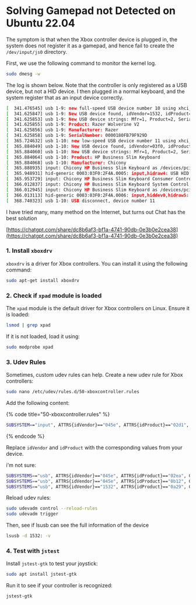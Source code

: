 # Solving Gamepad not Detected on Ubuntu 22.04

The symptom is that when the Xbox controller device is plugged in, the system does not register it as a gamepad, and hence fail to create the `/dev/input/js0` directory.



First, we use the following command to monitor the kernel log.

```bash
sudo dmesg -w
```



The log is shown below. Note that the controller is only registered as a USB device, but not a HID device. I then plugged in a normal keyboard, and the system register that as an input device correctly.&#x20;

```bash
[  341.476545] usb 1-9: new full-speed USB device number 10 using xhci_hcd
[  341.625847] usb 1-9: New USB device found, idVendor=1532, idProduct=0a29, bcdDevice= 1.01
[  341.625853] usb 1-9: New USB device strings: Mfr=1, Product=2, SerialNumber=3
[  341.625855] usb 1-9: Product: Razer Wolverine V2
[  341.625856] usb 1-9: Manufacturer: Razer
[  341.625858] usb 1-9: SerialNumber: 0000180FB79F929D
[  365.724632] usb 1-10: new low-speed USB device number 11 using xhci_hcd
[  365.884049] usb 1-10: New USB device found, idVendor=03f0, idProduct=2f4a, bcdDevice= 0.11
[  365.884060] usb 1-10: New USB device strings: Mfr=1, Product=2, SerialNumber=0
[  365.884064] usb 1-10: Product: HP Business Slim Keyboard
[  365.884068] usb 1-10: Manufacturer: Chicony
[  365.888935] input: Chicony HP Business Slim Keyboard as /devices/pci0000:00/0000:00:14.0/usb1/1-10/1-10:1.0/0003:03F0:2F4A.0005/input/input21
[  365.948931] hid-generic 0003:03F0:2F4A.0005: input,hidraw4: USB HID v1.10 Keyboard [Chicony HP Business Slim Keyboard] on usb-0000:00:14.0-10/input0
[  365.953729] input: Chicony HP Business Slim Keyboard Consumer Control as /devices/pci0000:00/0000:00:14.0/usb1/1-10/1-10:1.1/0003:03F0:2F4A.0006/input/input22
[  366.012837] input: Chicony HP Business Slim Keyboard System Control as /devices/pci0000:00/0000:00:14.0/usb1/1-10/1-10:1.1/0003:03F0:2F4A.0006/input/input23
[  366.012945] input: Chicony HP Business Slim Keyboard as /devices/pci0000:00/0000:00:14.0/usb1/1-10/1-10:1.1/0003:03F0:2F4A.0006/input/input24
[  366.013113] hid-generic 0003:03F0:2F4A.0006: input,hiddev0,hidraw5: USB HID v1.10 Device [Chicony HP Business Slim Keyboard] on usb-0000:00:14.0-10/input1
[  368.740323] usb 1-10: USB disconnect, device number 11
```



I have tried many, many method on the Internet, but turns out Chat has the best solution&#x20;

[https://chatgpt.com/share/dc8b6af3-bf1a-4741-90db-0e3b0e2cea38](https://chatgpt.com/share/dc8b6af3-bf1a-4741-90db-0e3b0e2cea38)

### **1. Install `xboxdrv`**

`xboxdrv` is a driver for Xbox controllers. You can install it using the following command:

```bash
sudo apt-get install xboxdrv
```

### **2. Check if `xpad` module is loaded**

The `xpad` module is the default driver for Xbox controllers on Linux. Ensure it is loaded:

```bash
lsmod | grep xpad
```

If it is not loaded, load it using:

```bash
sudo modprobe xpad
```



### **3. Udev Rules**

Sometimes, custom udev rules can help. Create a new udev rule for Xbox controllers:

```bash
sudo nano /etc/udev/rules.d/50-xboxcontroller.rules
```

Add the following content:

{% code title="50-xboxcontroller.rules" %}
```bash
SUBSYSTEM=="input", ATTRS{idVendor}=="045e", ATTRS{idProduct}=="02d1", GROUP:="users", MODE:="0666", ENV{ID_INPUT_JOYSTICK}:="1"
```
{% endcode %}

Replace `idVendor` and `idProduct` with the corresponding values from your device.



i'm not sure:

```bash
SUBSYSTEMS=="usb", ATTRS{idVendor}=="045e", ATTRS{idProduct}=="02ea", GROUP:="users", MODE:="0666", ENV{ID_INPUT_JOYSTICK}:="1"
SUBSYSTEMS=="usb", ATTRS{idVendor}=="045e", ATTRS{idProduct}=="0b12", GROUP:="users", MODE:="0666", ENV{ID_INPUT_JOYSTICK}:="1"
SUBSYSTEMS=="usb", ATTRS{idVendor}=="1532", ATTRS{idProduct}=="0a29", GROUP:="users", MODE:="0666", ENV{ID_INPUT_JOYSTICK}:="1"
```



Reload udev rules:

```bash
sudo udevadm control --reload-rules
sudo udevadm trigger
```

Then, see if lsusb can see the full information of the device

```bash
lsusb -d 1532: -v
```



### **4. Test with `jstest`**

Install `jstest-gtk` to test your joystick:

```bash
sudo apt install jstest-gtk
```

Run it to see if your controller is recognized:

```bash
jstest-gtk
```











